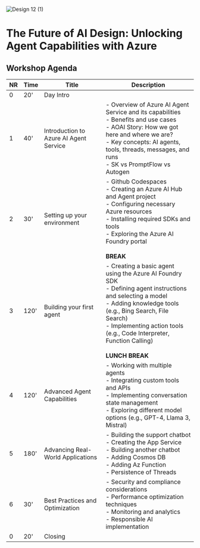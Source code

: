![Design 12 (1)](https://github.com/user-attachments/assets/81e80b19-124c-4c27-a18e-7fafaa39b9e8)

# The Future of AI Design: Unlocking Agent Capabilities with Azure

## Workshop Agenda

| NR  | Time  | Title                                        | Description |
| --- | ----- | -------------------------------------------- | ----------- |
| 0   | 20'   | Day Intro                                    |             |
| 1   | 40'   | Introduction to Azure AI Agent Service       | - Overview of Azure AI Agent Service and its capabilities<br>- Benefits and use cases<br>- AOAI Story: How we got here and where we are?<br>- Key concepts: AI agents, tools, threads, messages, and runs<br>- SK vs PromptFlow vs Autogen |
| 2   | 30'   | Setting up your environment                  | - Github Codespaces<br>- Creating an Azure AI Hub and Agent project<br>- Configuring necessary Azure resources<br>- Installing required SDKs and tools<br>- Exploring the Azure AI Foundry portal<br><br>**BREAK** |
| 3   | 120'  | Building your first agent                    | - Creating a basic agent using the Azure AI Foundry SDK<br>- Defining agent instructions and selecting a model<br>- Adding knowledge tools (e.g., Bing Search, File Search)<br>- Implementing action tools (e.g., Code Interpreter, Function Calling)<br><br>**LUNCH BREAK** |
| 4   | 120'  | Advanced Agent Capabilities                  | - Working with multiple agents<br>- Integrating custom tools and APIs<br>- Implementing conversation state management<br>- Exploring different model options (e.g., GPT-4, Llama 3, Mistral) |
| 5   | 180'  | Advancing Real-World Applications            | - Building the support chatbot<br>- Creating the App Service<br>- Building another chatbot<br>- Adding Cosmos DB<br>- Adding Az Function<br>- Persistence of Threads |
| 6   | 30'   | Best Practices and Optimization              | - Security and compliance considerations<br>- Performance optimization techniques<br>- Monitoring and analytics<br>- Responsible AI implementation |
| 0   | 20'   | Closing                                      |             |
